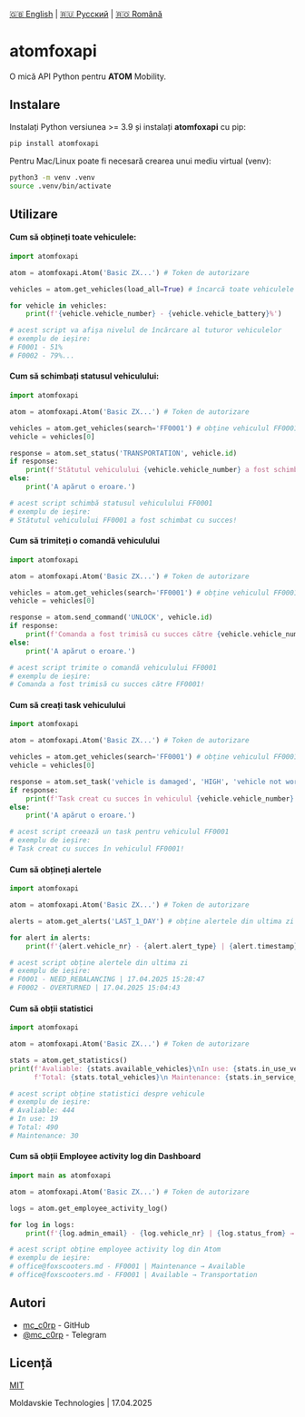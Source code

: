 [🇬🇧 English](./README.md) | [🇷🇺 Русский](./README_ru.md) | [🇷🇴 Română](./README_ro.md)

# atomfoxapi

O mică API Python pentru **ATOM** Mobility.

## Instalare

Instalați Python versiunea >= 3.9 și instalați **atomfoxapi** cu pip:

```bash
pip install atomfoxapi
```

Pentru Mac/Linux poate fi necesară crearea unui mediu virtual (venv):

```bash
python3 -m venv .venv
source .venv/bin/activate
```

## Utilizare

#### Cum să obțineți **toate vehiculele**:
```python
import atomfoxapi

atom = atomfoxapi.Atom('Basic ZX...') # Token de autorizare

vehicles = atom.get_vehicles(load_all=True) # încarcă toate vehiculele (sau load_all=False pentru primele 100)

for vehicle in vehicles:
    print(f'{vehicle.vehicle_number} - {vehicle.vehicle_battery}%')

# acest script va afișa nivelul de încărcare al tuturor vehiculelor
# exemplu de ieșire:
# F0001 - 51%
# F0002 - 79%...
```

#### Cum să **schimbați statusul** vehiculului:
```python
import atomfoxapi

atom = atomfoxapi.Atom('Basic ZX...') # Token de autorizare

vehicles = atom.get_vehicles(search='FF0001') # obține vehiculul FF0001 (returnează List[])
vehicle = vehicles[0]

response = atom.set_status('TRANSPORTATION', vehicle.id)
if response:
    print(f'Stătutul vehiculului {vehicle.vehicle_number} a fost schimbat cu succes!')
else:
    print('A apărut o eroare.')

# acest script schimbă statusul vehiculului FF0001
# exemplu de ieșire:
# Stătutul vehiculului FF0001 a fost schimbat cu succes!
```

#### Cum să **trimiteți o comandă** vehiculului
```python
import atomfoxapi

atom = atomfoxapi.Atom('Basic ZX...') # Token de autorizare

vehicles = atom.get_vehicles(search='FF0001') # obține vehiculul FF0001 | returnează List[]
vehicle = vehicles[0]

response = atom.send_command('UNLOCK', vehicle.id)
if response:
    print(f'Comanda a fost trimisă cu succes către {vehicle.vehicle_number}!')
else:
    print('A apărut o eroare.')

# acest script trimite o comandă vehiculului FF0001
# exemplu de ieșire:
# Comanda a fost trimisă cu succes către FF0001!
```

#### Cum să **creați task** vehiculului
```python
import atomfoxapi

atom = atomfoxapi.Atom('Basic ZX...') # Token de autorizare

vehicles = atom.get_vehicles(search='FF0001') # obține vehiculul FF0001 | returnează List[]
vehicle = vehicles[0]

response = atom.set_task('vehicle is damaged', 'HIGH', 'vehicle not working', vehicle.id)
if response:
    print(f'Task creat cu succes în vehiculul {vehicle.vehicle_number}!')
else:
    print('A apărut o eroare.')

# acest script creează un task pentru vehiculul FF0001
# exemplu de ieșire:
# Task creat cu succes în vehiculul FF0001!
```

#### Cum să **obțineți alertele**
```python
import atomfoxapi

atom = atomfoxapi.Atom('Basic ZX...') # Token de autorizare

alerts = atom.get_alerts('LAST_1_DAY') # obține alertele din ultima zi | returnează List[]

for alert in alerts:
    print(f'{alert.vehicle_nr} - {alert.alert_type} | {alert.timestamp}')

# acest script obține alertele din ultima zi
# exemplu de ieșire:
# F0001 - NEED_REBALANCING | 17.04.2025 15:28:47
# F0002 - OVERTURNED | 17.04.2025 15:04:43
```

#### Cum să **obții statistici**
```python
import atomfoxapi

atom = atomfoxapi.Atom('Basic ZX...') # Token de autorizare

stats = atom.get_statistics()
print(f'Avaliable: {stats.available_vehicles}\nIn use: {stats.in_use_vehicles}\n',
      f'Total: {stats.total_vehicles}\n Maintenance: {stats.in_service_vehicles}\n')

# acest script obține statistici despre vehicule
# exemplu de ieșire:
# Avaliable: 444
# In use: 19
# Total: 490
# Maintenance: 30
```

#### Cum să **obții Employee activity log** din Dashboard
```python
import main as atomfoxapi

atom = atomfoxapi.Atom('Basic ZX...') # Token de autorizare

logs = atom.get_employee_activity_log()

for log in logs:
    print(f'{log.admin_email} - {log.vehicle_nr} | {log.status_from} → {log.status_to}')

# acest script obține employee activity log din Atom
# exemplu de ieșire:
# office@foxscooters.md - FF0001 | Maintenance → Available
# office@foxscooters.md - FF0001 | Available → Transportation
```

## Autori

- [mc_c0rp](https://www.github.com/mc-c0rp) - GitHub
- [@mc_c0rp](https://t.me/mc_c0rp) - Telegram

## Licență

[MIT](https://choosealicense.com/licenses/mit/)

Moldavskie Technologies | 17.04.2025
